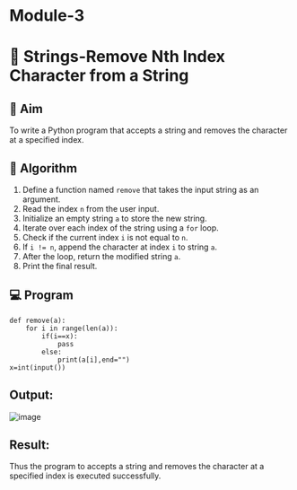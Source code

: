 # Module-3
# 🧹 Strings-Remove Nth Index Character from a String

## 🎯 Aim
To write a Python program that accepts a string and removes the character at a specified index.

## 🧠 Algorithm
1. Define a function named `remove` that takes the input string as an argument.
2. Read the index `n` from the user input.
3. Initialize an empty string `a` to store the new string.
4. Iterate over each index of the string using a `for` loop.
5. Check if the current index `i` is not equal to `n`.
6. If `i != n`, append the character at index `i` to string `a`.
7. After the loop, return the modified string `a`.
8. Print the final result.

## 💻 Program
```
def remove(a):
    for i in range(len(a)):
        if(i==x):
            pass
        else:
            print(a[i],end="")
x=int(input())
```

## Output:
![image](https://github.com/user-attachments/assets/afa95fe7-0660-4d69-bd6d-d15dd1cce2be)


## Result:
Thus the program to accepts a string and removes the character at a specified index is executed successfully.

